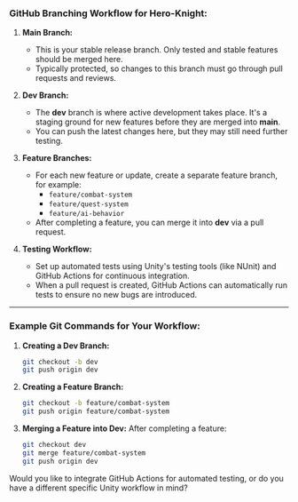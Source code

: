 ### GitHub Branching Workflow for Hero-Knight:

1. **Main Branch:**
   - This is your stable release branch. Only tested and stable features should be merged here.
   - Typically protected, so changes to this branch must go through pull requests and reviews.

2. **Dev Branch:**
   - The **dev** branch is where active development takes place. It's a staging ground for new features before they are merged into **main**.
   - You can push the latest changes here, but they may still need further testing.

3. **Feature Branches:**
   - For each new feature or update, create a separate feature branch, for example:
     - `feature/combat-system`
     - `feature/quest-system`
     - `feature/ai-behavior`
   - After completing a feature, you can merge it into **dev** via a pull request.

4. **Testing Workflow:**
   - Set up automated tests using Unity's testing tools (like NUnit) and GitHub Actions for continuous integration.
   - When a pull request is created, GitHub Actions can automatically run tests to ensure no new bugs are introduced.

---

### Example Git Commands for Your Workflow:

1. **Creating a Dev Branch:**
   ```bash
   git checkout -b dev
   git push origin dev
   ```

2. **Creating a Feature Branch:**
   ```bash
   git checkout -b feature/combat-system
   git push origin feature/combat-system
   ```

3. **Merging a Feature into Dev:**
   After completing a feature:
   ```bash
   git checkout dev
   git merge feature/combat-system
   git push origin dev
   ```

Would you like to integrate GitHub Actions for automated testing, or do you have a different specific Unity workflow in mind?